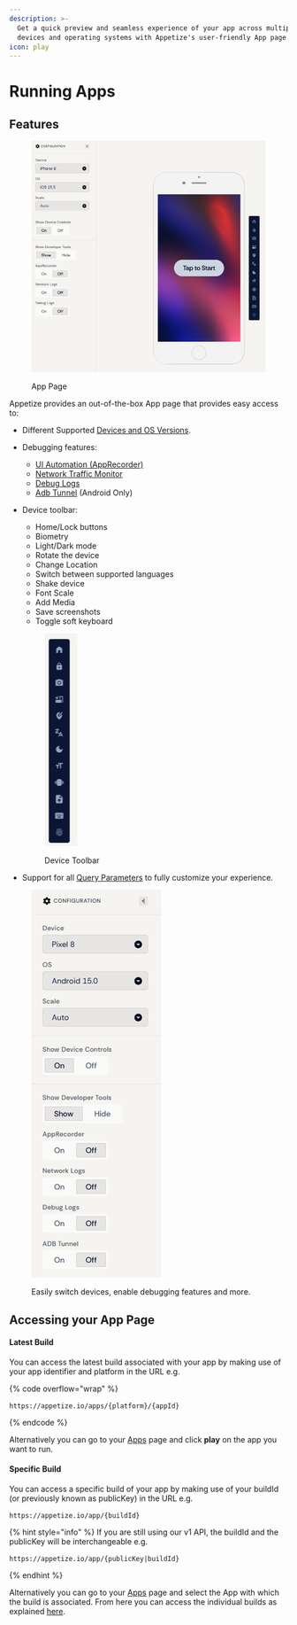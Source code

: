 ```yaml
---
description: >-
  Get a quick preview and seamless experience of your app across multiple
  devices and operating systems with Appetize's user-friendly App page.
icon: play
---
```


# Running Apps

## Features

<figure><img src="../../.gitbook/assets/Screenshot 2025-03-21 111738.png" alt=""><figcaption><p>App Page</p></figcaption></figure>

Appetize provides an out-of-the-box App page that provides easy access to:

* Different Supported [Devices and OS Versions](../../features/devices-and-os-versions.md).
* Debugging features:
  * [UI Automation (AppRecorder)](../../features/ui-automation.md)
  * [Network Traffic Monitor](../../features/network-traffic-monitor.md)
  * [Debug Logs](../../features/debug-logs.md)
  * [Adb Tunnel](../../features/advanced-features/android/adb-tunnel.md) (Android Only)
*   Device toolbar:

    * Home/Lock buttons
    * Biometry
    * Light/Dark mode
    * Rotate the device
    * Change Location
    * Switch between supported languages
    * Shake device
    * Font Scale
    * Add Media
    * Save screenshots
    * Toggle soft keyboard

    <figure><img src="../../.gitbook/assets/image (1) (1) (1).png" alt=""><figcaption><p>Device Toolbar</p></figcaption></figure>
* Support for all [Query Parameters](../query-params-reference.md) to fully customize your experience.

<figure><img src="../../.gitbook/assets/Screenshot 2025-03-21 112110.png" alt=""><figcaption><p>Easily switch devices, enable debugging features and more.</p></figcaption></figure>

## Accessing your App Page

#### Latest Build

You can access the latest build associated with your app by making use of your app identifier and platform in the URL e.g.

{% code overflow="wrap" %}
```url
https://appetize.io/apps/{platform}/{appId}
```
{% endcode %}

Alternatively you can go to your [Apps](https://appetize.io/apps) page and click **play** on the app you want to run.

#### Specific Build

You can access a specific build of your app by making use of your buildId (or previously known as publicKey) in the URL e.g.

```
https://appetize.io/app/{buildId}
```

{% hint style="info" %}
If you are still using our v1 API, the buildId and the publicKey will be interchangeable e.g.

```
https://appetize.io/app/{publicKey|buildId}
```
{% endhint %}

Alternatively you can go to your [Apps](https://appetize.io/apps) page and select the App with which the build is associated. From here you can access the individual builds as explained [here](listing-apps.md#app-builds-page).
